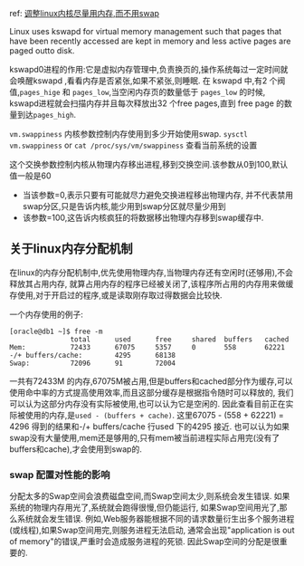 ref: [调整linux内核尽量用内存,而不用swap](http://lxshopping.blog.51cto.com/4542643/1573947)

Linux uses kswapd for virtual memory management such that pages that have been recently accessed are kept in memory and less active pages are paged outto disk.

kswapd0进程的作用:它是虚拟内存管理中,负责换页的,操作系统每过一定时间就会唤醒kswapd ,看看内存是否紧张,如果不紧张,则睡眠.
在 kswapd 中,有2 个阀值,`pages_hige` 和 `pages_low`,当空闲内存页的数量低于 `pages_low` 的时候,
kswapd进程就会扫描内存并且每次释放出32 个free pages,直到 free page 的数量到达`pages_high`.

`vm.swappiness` 内核参数控制内存使用到多少开始使用swap.
`sysctl vm.swappiness` or `cat /proc/sys/vm/swappiness` 查看当前系统的设置

这个交换参数控制内核从物理内存移出进程,移到交换空间.该参数从0到100,默认值一般是60

- 当该参数=0,表示只要有可能就尽力避免交换进程移出物理内存, 并不代表禁用swap分区,只是告诉内核,能少用到swap分区就尽量少用到
- 该参数=100,这告诉内核疯狂的将数据移出物理内存移到swap缓存中.

## 关于linux内存分配机制
在linux的内存分配机制中,优先使用物理内存,当物理内存还有空闲时(还够用),不会释放其占用内存,
就算占用内存的程序已经被关闭了,该程序所占用的内存用来做缓存使用,对于开启过的程序,或是读取刚存取过得数据会比较快.

一个内存使用的例子:
```
[oracle@db1 ~]$ free -m
               total      used      free     shared  buffers   cached
Mem:           72433      67075     5357     0       558       62221
-/+ buffers/cache:        4295      68138
Swap:          72096      91        72004
```
一共有72433M 的内存,67075M被占用,但是buffers和cached部分作为缓存,可以使用命中率的方式提高使用效率,而且这部分缓存是根据指令随时可以释放的,
我们可以认为这部分内存没有实际被使用,也可以认为它是空闲的.
因此查看目前正在实际被使用的内存,是`used - (buffers + cache)`.
这里67075 - (558 + 62221) = 4296 得到的结果和-/+ buffers/cache 行used 下的4295 接近.
也可以认为如果swap没有大量使用,mem还是够用的,只有mem被当前进程实际占用完(没有了buffers和cache),才会使用到swap的.

### swap 配置对性能的影响
分配太多的Swap空间会浪费磁盘空间,而Swap空间太少,则系统会发生错误.
如果系统的物理内存用光了,系统就会跑得很慢,但仍能运行,
如果Swap空间用光了,那么系统就会发生错误. 例如,Web服务器能根据不同的请求数量衍生出多个服务进程(或线程),如果Swap空间用完,则服务进程无法启动,
通常会出现"application is out of memory"的错误,严重时会造成服务进程的死锁.
因此Swap空间的分配是很重要的.


